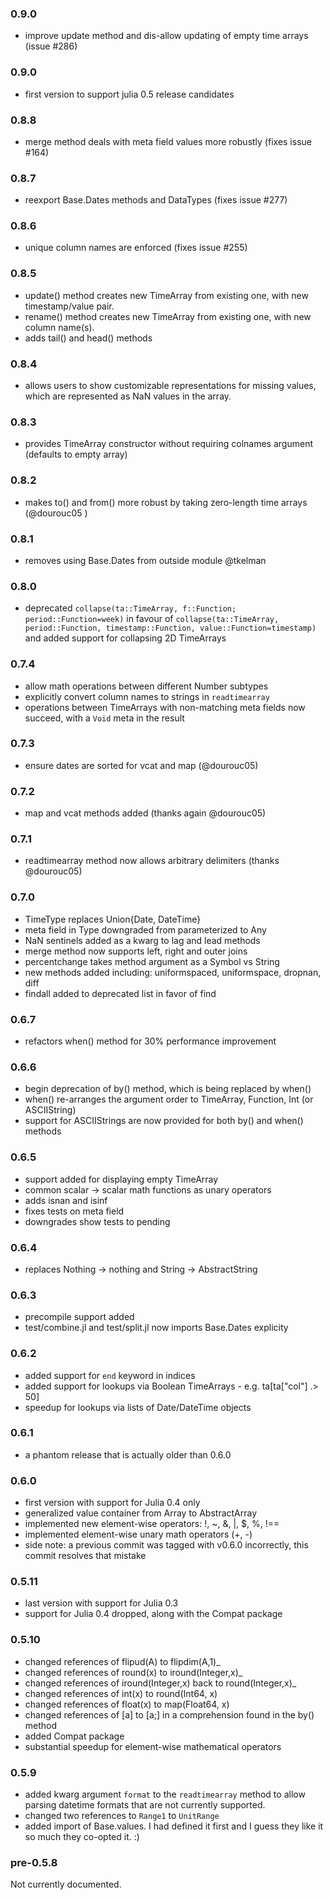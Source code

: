 ### 0.9.0

* improve update method and dis-allow updating of empty time arrays (issue #286)

### 0.9.0

* first version to support julia 0.5 release candidates

### 0.8.8

* merge method deals with meta field values more robustly (fixes issue #164)

### 0.8.7

* reexport Base.Dates methods and DataTypes (fixes issue #277)

### 0.8.6

* unique column names are enforced (fixes issue #255)

### 0.8.5

* update() method creates new TimeArray from existing one, with new timestamp/value pair.
* rename() method creates new TimeArray from existing one, with new column name(s).
* adds tail() and head() methods

### 0.8.4

* allows users to show customizable representations for missing values, which are represented as NaN values in the array.

### 0.8.3

* provides TimeArray constructor without requiring colnames argument (defaults to empty array)

### 0.8.2

* makes to() and from() more robust by taking zero-length time arrays (@dourouc05 )

### 0.8.1

* removes using Base.Dates from outside module @tkelman

### 0.8.0

* deprecated `collapse(ta::TimeArray, f::Function; period::Function=week)` in favour of `collapse(ta::TimeArray, period::Function, timestamp::Function, value::Function=timestamp)` and added support for collapsing 2D TimeArrays

### 0.7.4

* allow math operations between different Number subtypes
* explicitly convert column names to strings  in `readtimearray`
* operations between TimeArrays with non-matching meta fields now succeed, with a `Void` meta in the result

### 0.7.3

* ensure dates are sorted for vcat and map (@dourouc05)

### 0.7.2

* map and vcat methods added (thanks again @dourouc05)

### 0.7.1

* readtimearray method now allows arbitrary delimiters (thanks @dourouc05) 

### 0.7.0

* TimeType replaces Union{Date, DateTime}
* meta field in Type downgraded from parameterized to Any
* NaN sentinels added as a kwarg to lag and lead methods
* merge method now supports left, right and outer joins
* percentchange takes method argument as a Symbol vs String
* new methods added including: uniformspaced, uniformspace, dropnan, diff
* findall added to deprecated list in favor of find

### 0.6.7

* refactors when() method for 30% performance improvement

### 0.6.6

* begin deprecation of by() method, which is being replaced by when()
* when() re-arranges the argument order to TimeArray, Function, Int (or ASCIIString)
* support for ASCIIStrings are now provided for both by() and when() methods

### 0.6.5

* support added for displaying empty TimeArray
* common scalar -> scalar math functions as unary operators
* adds isnan and isinf
* fixes tests on meta field
* downgrades show tests to pending

### 0.6.4

* replaces Nothing -> nothing and String -> AbstractString

### 0.6.3

* precompile support added
* test/combine.jl and test/split.jl now imports Base.Dates explicity 

### 0.6.2

* added support for `end` keyword in indices
* added support for lookups via Boolean TimeArrays - e.g. ta[ta["col"] .> 50]
* speedup for lookups via lists of Date/DateTime objects

### 0.6.1

* a phantom release that is actually older than 0.6.0

### 0.6.0

* first version with support for Julia 0.4 only
* generalized value container from Array to AbstractArray
* implemented new element-wise operators: !, ~, &, |, $, %, !==
* implemented element-wise unary math operators (+, -)
* side note: a previous commit was tagged with v0.6.0 incorrectly, this commit resolves that mistake

### 0.5.11

* last version with support for Julia 0.3
* support for Julia 0.4 dropped, along with the Compat package

### 0.5.10

* changed references of flipud(A) to flipdim(A,1)_
* changed references of round(x) to iround(Integer,x)_
* changed references of iround(Integer,x) back to round(Integer,x)_
* changed references of int(x) to round(Int64, x)
* changed references of float(x) to map(Float64, x)
* changed references of [a] to [a;] in a comprehension found in the by() method
* added Compat package
* substantial speedup for element-wise mathematical operators

### 0.5.9

* added kwarg argument `format` to the `readtimearray` method to allow parsing datetime formats that are not 
currently supported.
* changed two references to `Range1` to `UnitRange`
* added import of Base.values. I had defined it first and I guess they like it so much they co-opted it. :)

### pre-0.5.8

Not currently documented.
